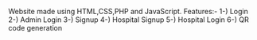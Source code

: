 Website made using HTML,CSS,PHP and JavaScript.
Features:- 
1-) Login
2-) Admin Login
3-) Signup
4-) Hospital Signup
5-) Hospital Login
6-) QR code generation

